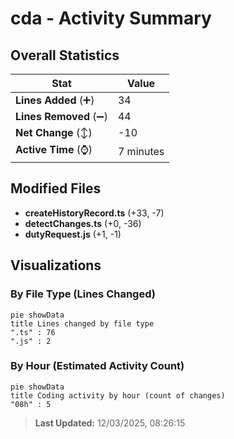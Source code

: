 # cda - Activity Summary 

## Overall Statistics

| Stat                   | Value                                                             |
| ---------------------- | ----------------------------------------------------------------- |
| **Lines Added** (➕)   | 34                                          |
| **Lines Removed** (➖) | 44                                        |
| **Net Change** (↕)    | -10                |
| **Active Time** (⌚)   | 7 minutes |


## Modified Files
- **createHistoryRecord.ts** (+33, -7)
- **detectChanges.ts** (+0, -36)
- **dutyRequest.js** (+1, -1)

## Visualizations

### By File Type (Lines Changed)

```mermaid
pie showData
title Lines changed by file type
".ts" : 76
".js" : 2
```

### By Hour (Estimated Activity Count)

```mermaid
pie showData
title Coding activity by hour (count of changes)
"08h" : 5
```


> **Last Updated:** 12/03/2025, 08:26:15